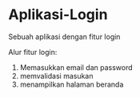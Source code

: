 # Aplikasi-Login
Sebuah aplikasi dengan fitur login

Alur fitur login:
1. Memasukkan email dan password
2. memvalidasi masukan
3. menampilkan halaman beranda
